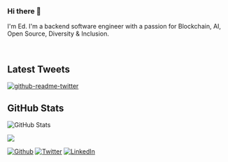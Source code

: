 ### Hi there 👋
 I'm Ed. I'm a backend software engineer with a passion for Blockchain, AI, Open Source, Diversity & Inclusion.

<br />

<h2>Latest Tweets</h2>
<p><a href="https://twitter.com/e_harrod"><img src="https://github-readme-twitter.gazf.vercel.app/api?id=e_harrod&amp;layout=wide&amp;show_reply=off" alt="github-readme-twitter"></a></p>
<h2>GitHub Stats</h2>
<p><img src="https://github-readme-stats.vercel.app/api?username=echarrod&amp;show_icons=true" alt="GitHub Stats"></p>

![](https://visitor-badge.glitch.me/badge?page_id=echarrod.echarrod)

<p>
<a href="https://github.com/echarrod" target="_blank"><img alt="Github" src="https://img.shields.io/badge/GitHub-%2312100E.svg?&style=for-the-badge&logo=Github&logoColor=white" /></a> 
<a href="https://twitter.com/e_harrod" target="_blank"><img alt="Twitter" src="https://img.shields.io/badge/twitter-%231DA1F2.svg?&style=for-the-badge&logo=twitter&logoColor=white" /></a> 
<a href="https://www.linkedin.com/in/ed-harrod" target="_blank"><img alt="LinkedIn" src="https://img.shields.io/badge/linkedin-%230077B5.svg?&style=for-the-badge&logo=linkedin&logoColor=white" /></a>

